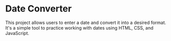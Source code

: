 # Date Converter

This project allows users to enter a date and convert it into a desired format. It's a simple tool to practice working with dates using HTML, CSS, and JavaScript.